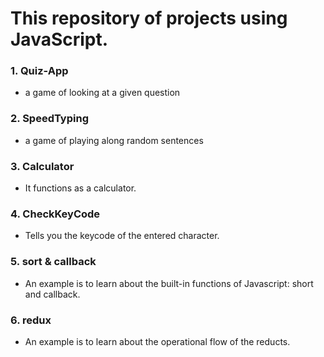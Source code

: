 # This repository of projects using JavaScript.

### 1. Quiz-App
* a game of looking at a given question
### 2. SpeedTyping
* a game of playing along random sentences
### 3. Calculator
* It functions as a calculator.
### 4. CheckKeyCode
* Tells you the keycode of the entered character.
### 5. sort & callback
* An example is to learn about the built-in functions of Javascript: short and callback.
### 6. redux
* An example is to learn about the operational flow of the reducts.
